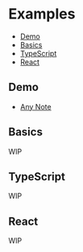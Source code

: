 # Examples

- [Demo](#demo)
- [Basics](#basics)
- [TypeScript](#typescript)
- [React](#react)

## Demo

- [Any Note](https://any-note.vercel.app)

## Basics

WIP

## TypeScript

WIP

## React

WIP
